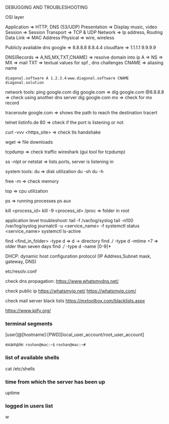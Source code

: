 DEBUGGING AND TROUBLESHOOTING

OSI layer

Application => HTTP, DNS (53/UDP)
Presentation => Display music, video
Session => Session
Transport => TCP & UDP
Network => Ip address, Routing
Data Link => MAC Address
Physical => wire, wireless

Publicly available dns
google => 8.8.8.8 8.8.4.4
cloudfare => 1.1.1.1 9.9.9.9

DNS(Records => A,NS,MX,TXT,CNAME) => resolve domain into ip
A =>
NS =>
MX => mail
TXT => textual values for spf , dns challenges
CNAME => aliasing name

`diagonal.software A 1.2.3.4`
`www.diagonal.software CNAME diagonal.solution`

network tools:
ping google.com
dig google.com =>
dig google.com @8.8.8.8 => check using another dns server
dig google.com mx => check for mx record

traceroute google.com => shows the path to reach the destination
tracert

telnet listinfo.de 80 => check if the port is listening or not

curl -vvv <https_site> => check tls handshake

wget => file downloads

tcpdump => check traffic
wireshark (gui tool for tcpdump)

ss -nlpt or netstat => lists ports, server is listening in

system tools:
du => disk utilization
du -sh
du -h

free -m => check memory

top => cpu utilization

ps => running processes
ps aux

kill <process_id>
kill -9 <process_id>
/proc => folder in root

application level troubleshoot:
tail -f /var/log/syslog
tail -n100 /var/log/syslog
journalctl -u <service_name> -f
systemctl status <service_name>
systemctl ls-active

find <find_in_folder> -type d => d -> directory
find ./ -type d -mtime +7 => older than seven days
find ./ -type d -name [0-9]\*

DHCP: dynamic host configuration protocol (IP Address,Subnet mask, gateway, DNS)

etc/resolv.conf

check dns propagation:
https://www.whatsmydns.net/

check public ip
https://whatsmyip.net/
https://whatsmyip.com/

check mail server black lists
https://mxtoolbox.com/blacklists.aspx

https://www.ipify.org/

### terminal segments

[user]@[hostname]:[PWD][local_user_account/root_user_account]

example:
`roshan@mac:~$`
`roshan@mac:~#`

### list of available shells

cat /etc/shells

### time from which the server has been up

uptime

### logged in users list

w
